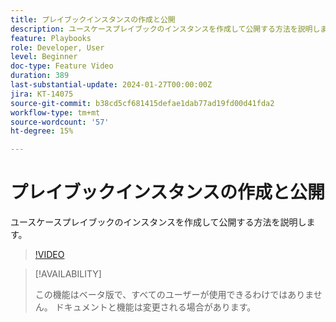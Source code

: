 ```yaml
---
title: プレイブックインスタンスの作成と公開
description: ユースケースプレイブックのインスタンスを作成して公開する方法を説明します。
feature: Playbooks
role: Developer, User
level: Beginner
doc-type: Feature Video
duration: 389
last-substantial-update: 2024-01-27T00:00:00Z
jira: KT-14075
source-git-commit: b38cd5cf681415defae1dab77ad19fd00d41fda2
workflow-type: tm+mt
source-wordcount: '57'
ht-degree: 15%

---
```



# プレイブックインスタンスの作成と公開

ユースケースプレイブックのインスタンスを作成して公開する方法を説明します。

>[!VIDEO](https://video.tv.adobe.com/v/3427058/?learn=on)

>[!AVAILABILITY]
>
>この機能はベータ版で、すべてのユーザーが使用できるわけではありません。 ドキュメントと機能は変更される場合があります。